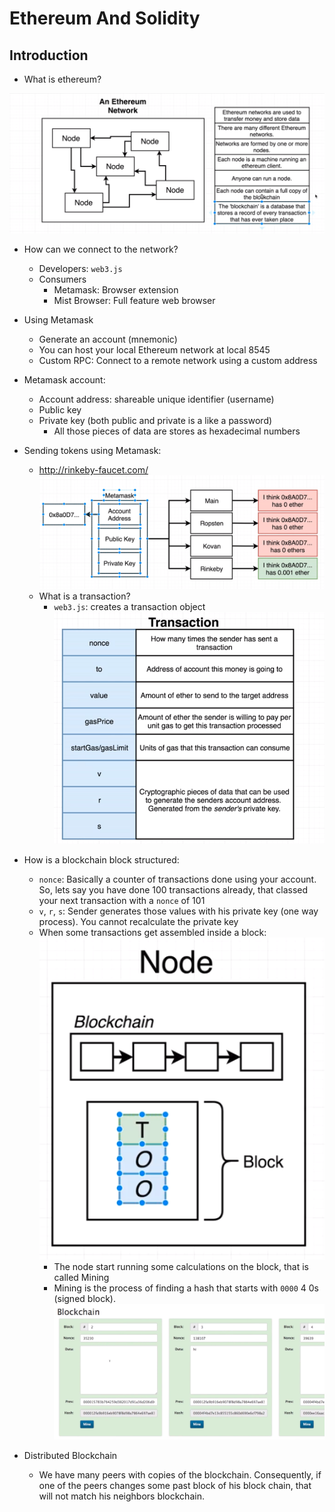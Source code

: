 # Ethereum And Solidity

## Introduction

* What is ethereum?

![Introduction](./images/what-is-ethereum.png)

* How can we connect to the network?
  * Developers: `web3.js`
  * Consumers
    * Metamask: Browser extension
    * Mist Browser: Full feature web browser


* Using Metamask
  * Generate an account (mnemonic)
  * You can host your local Ethereum network at local 8545
  * Custom RPC: Connect to a remote network using a custom address


* Metamask account:
  * Account address: shareable unique identifier (username)
  * Public key
  * Private key (both public and private is a like a password)
    * All those pieces of data are stores as hexadecimal numbers


* Sending tokens using Metamask:
  * http://rinkeby-faucet.com/
  ![Network](./images/networks.png)
  * What is a transaction?
    * `web3.js`: creates a transaction object
    ![Transaction](./images/transaction.png)


* How is a blockchain block structured:
    * `nonce`: Basically a counter of transactions done using your account. So, lets say you have done 100 transactions already, that classed your next transaction with a `nonce` of 101
    * `v`, `r`, `s`: Sender generates those values with his private key (one way process). You cannot recalculate the private key
    * When some transactions get assembled inside a block:
    ![Block](./images/block.png)
      * The node start running some calculations on the block, that is called Mining
      * Mining is the process of finding a hash  that starts with `0000` 4 0s (signed block).
      ![Blockchain](./images/blockchain.png)


* Distributed Blockchain
  * We have many peers with copies of the blockchain. Consequently, if one of the peers changes some past block of his block chain, that will not match his neighbors blockchain.
